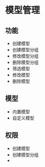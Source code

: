 # 模型管理

## 功能

- 创建模型
- 创建模型分组
- 修改模型分组
- 删除模型分组
- 筛选模型
- 修改模型
- 删除模型

## 模型

- 内置模型
- 自定义模型

## 权限

- 创建模型
- 创建模型分组
- 